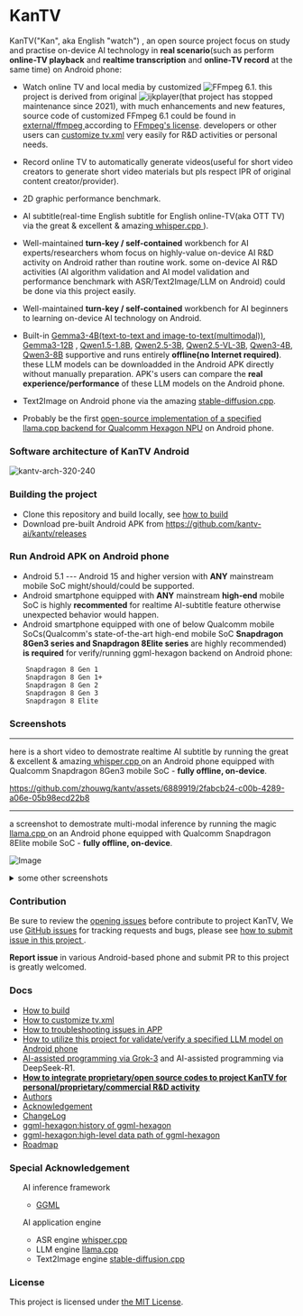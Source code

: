 # KanTV

KanTV("Kan", aka English "watch") , an open source project focus on study and practise on-device AI technology in <b>real scenario</b>(such as perform <b>online-TV playback</b> and <b>realtime transcription</b> and <b>online-TV record</b> at the same time) on Android phone:


- Watch online TV and local media by customized ![FFmpeg 6.1](https://github.com/zhouwg/FFmpeg). this project is derived from original ![ijkplayer](https://github.com/zhouwg/kantv/tree/kantv-initial)(that project has stopped maintenance since 2021), with much enhancements and new features, source code of customized FFmpeg 6.1 could be found in <a href="https://github.com/zhouwg/kantv/tree/master/external/ffmpeg-6.1"> external/ffmpeg </a>according to <a href="https://ffmpeg.org/legal.html">FFmpeg's license</a>. developers or other users can [customize tv.xml](./docs/how-to-customize-tv-xml.md) very easily for R&D activities or personal needs.

- Record online TV to automatically generate videos(useful for short video creators to generate short video materials but pls respect IPR of original content creator/provider).
- 2D graphic performance benchmark.

- AI subtitle(real-time English subtitle for English online-TV(aka OTT TV) via the great & excellent & amazing<a href="https://github.com/ggerganov/whisper.cpp"> whisper.cpp </a>).

- Well-maintained <b>turn-key / self-contained</b> workbench for AI experts/researchers whom focus on highly-value on-device AI R&D activity on Android rather than routine work. some on-device AI R&D activities (AI algorithm validation and AI model validation and performance benchmark with ASR/Text2Image/LLM on Android) could be done via this project easily.

- Well-maintained <b>turn-key / self-contained</b> workbench for AI beginners to learning on-device AI technology on Android.

- Built-in [Gemma3-4B(text-to-text and image-to-text(multimodal))](https://huggingface.co/ggml-org/gemma-3-4b-it-GGUF/tree/main), [Gemma3-12B](https://huggingface.co/ggml-org/gemma-3-12b-it-GGUF/) , [Qwen1.5-1.8B](https://huggingface.co/Qwen/Qwen1.5-1.8B-Chat-GGUF), [Qwen2.5-3B](https://huggingface.co/Qwen/Qwen2.5-3B-Instruct-GGUF), [Qwen2.5-VL-3B](https://huggingface.co/ggml-org/Qwen2.5-VL-3B-Instruct-GGUF), [Qwen3-4B](https://huggingface.co/Qwen/Qwen3-4B/tree/main), [Qwen3-8B](https://huggingface.co/Qwen/Qwen3-8B) supportive and runs entirely <b>offline(no Internet required)</b>. these LLM models can be downloadded in the Android APK directly without manually preparation. APK's users can compare the <b>real experience/performance</b> of these LLM models on the Android phone.

- Text2Image on Android phone via the amazing [stable-diffusion.cpp](https://github.com/leejet/stable-diffusion.cpp).

- Probably be the first [open-source implementation of a specified llama.cpp backend for Qualcomm Hexagon NPU](https://github.com/kantv-ai/kantv/blob/master/core/ggml/llamacpp/ggml/src/ggml-hexagon/ggml-hexagon.cpp) on Android phone.

### Software architecture of KanTV Android

![kantv-arch-320-240](https://github.com/user-attachments/assets/48e18ace-b667-45f9-8e0f-9faf1427e6bf)

### Building the project

- Clone this repository and build locally, see [how to build](./docs/how-to-build.md)
- Download pre-built Android APK from https://github.com/kantv-ai/kantv/releases

### Run Android APK on Android phone
- Android 5.1 --- Android 15 and higher version with <b>ANY</b> mainstream mobile SoC might/should/could be supported.
- Android smartphone equipped with <b>ANY</b> mainstream <b>high-end</b> mobile SoC is highly <b>recommented</b> for realtime AI-subtitle feature otherwise unexpected behavior would happen.
- Android smartphone equipped with one of below Qualcomm mobile SoCs(Qualcomm's state-of-the-art high-end mobile SoC <b>Snapdragon 8Gen3 series and Snapdragon 8Elite series</b> are highly recommended) <b>is required</b> for verify/running ggml-hexagon backend on Android phone:
```
    Snapdragon 8 Gen 1
    Snapdragon 8 Gen 1+
    Snapdragon 8 Gen 2
    Snapdragon 8 Gen 3
    Snapdragon 8 Elite
```


### Screenshots
<hr>
here is a short video to demostrate realtime AI subtitle by running the great & excellent & amazing<a href="https://github.com/ggerganov/whisper.cpp"> whisper.cpp </a> on an Android phone equipped with Qualcomm Snapdragon 8Gen3 mobile SoC - <b>fully offline, on-device</b>.

https://github.com/zhouwg/kantv/assets/6889919/2fabcb24-c00b-4289-a06e-05b98ecd22b8

----

a screenshot to demostrate multi-modal inference by running the magic <a href="https://github.com/ggerganov/llama.cpp"> llama.cpp </a> on an Android phone equipped with Qualcomm Snapdragon 8Elite mobile SoC  - <b>fully offline, on-device</b>.

![Image](https://github.com/user-attachments/assets/c406951a-383a-4943-a58d-cda401148f9e)




<details>
  <summary>some other screenshots</summary>
  <ol>

![Image](https://github.com/user-attachments/assets/d9c9bc39-d0d8-4d50-b74d-59152de28d6d)

![Image](https://github.com/user-attachments/assets/025a8ff0-7584-4df2-97a5-f4e655a52e0f)


----

a screenshot to demostrate ASR inference by running the excellent <a href="https://github.com/ggerganov/whisper.cpp"> whisper.cpp </a> on an Android phone equipped with Qualcomm Snapdragon 8Gen3 mobile SoC - <b>fully offline, on-device</b>.

![Image](https://github.com/user-attachments/assets/46856bf2-cc4b-4b0a-9209-d07825fba2e7)


----
a screenshot to demostrate Text-2-Image inference by running the amazaing <a href="https://github.com/leejet/stable-diffusion.cpp"> stable-diffusion.cpp </a> on an Android phone equipped with Qualcomm Snapdragon 8Elite mobile SoC - <b>fully offline, on-divice</b>.

![713992135](https://github.com/user-attachments/assets/fd6de03a-1f26-45b9-8336-078f928a98b6)

----
a screenshot to demostrate download LLM model in APK.

![1213951738](https://github.com/user-attachments/assets/5a0a965e-1752-475e-a2c1-63e6f60a9009)
![1242080159](https://github.com/user-attachments/assets/32586234-4b2c-4d43-b0ab-498c56de44b3)

  </ol>
</details>


### Contribution

Be sure to review the [opening issues](https://github.com/zhouwg/kantv/issues?q=is%3Aopen+is%3Aissue) before contribute to project KanTV, We use [GitHub issues](https://github.com/zhouwg/kantv/issues) for tracking requests and bugs, please see [how to submit issue in this project ](https://github.com/zhouwg/kantv/issues/1).

<b>Report issue</b> in various Android-based phone and submit PR to this project is greatly welcomed.
<!--
English is preferred in this project, thanks for cooperation and understanding.
-->

### Docs
- [How to build](./docs/how-to-build.md)
- [How to customize tv.xml](./docs/how-to-customize-tv-xml.md)
- [How to troubleshooting issues in APP](./docs/FAQ.md)
- [How to utilize this project for validate/verify a specified LLM model on Android phone](./docs/how-to-use-this-project-for-ai-expert.md)
- [AI-assisted programming via Grok-3](https://github.com/kantv-ai/kantv/blob/4233a85f5e6bf488a5ccf897199ebe4b474e7ae7/core/ggml/llamacpp/ggml/src/ggml-hexagon/ggml-hexagon.cpp#L4164-L4361) and AI-assisted programming via DeepSeek-R1.
- <b>[How to integrate proprietary/open source codes to project KanTV for personal/proprietary/commercial R&D activity](./docs/how-to-customize.md)</b>
- [Authors](./AUTHORS)
- [Acknowledgement](./docs/acknowledgement.md)
- [ChangeLog](./release/README.md)
- [ggml-hexagon:history of ggml-hexagon](https://github.com/zhouwg/ggml-hexagon/discussions/18)
- [ggml-hexagon:high-level data path of ggml-hexagon](https://github.com/zhouwg/ggml-hexagon/discussions/33)
- [Roadmap](https://github.com/zhouwg/kantv/discussions/262)


### Special Acknowledgement

 <ul>AI inference framework

   <ul>
  <li>
   <a href="https://github.com/ggml-org/ggml">GGML</a>
   </li>


  </ul>

  </ul>

 <ul>AI application engine

  <ul>
  <li>
   ASR engine <a href="https://github.com/ggml-org/whisper.cpp">whisper.cpp</a>
  </li>

   <li>
  LLM engine <a href="https://github.com/ggml-org/llama.cpp">llama.cpp</a>
  </li>

  <li>
   Text2Image engine <a href="https://github.com/leejet/stable-diffusion.cpp">stable-diffusion.cpp</a>
  </li>

  </ul>

  </ul>



### License

This project is licensed under [the MIT License](./LICENSE).

<!--
## Citation

```
@software{KanTV authors,
  author = {KanTV authors},
  title = {Project KanTV},
  year = {2024-2025},
  publisher = {GitHub},
  journal = {GitHub repository},
  url = { https://github.com/kantv-ai/kantv/tree/master },
}

@software{ggml-hexagon,
  author = {zhouwg},
  title = {ggml-hexagon: a specified llama.cpp backend for Qualcomm Hexagon NPU},
  year = {2024-2025},
  publisher = {GitHub},
  journal = {GitHub repository},
  url = { https://github.com/kantv-ai/kantv/blob/master/core/ggml/llamacpp/ggml/src/ggml-hexagon/ggml-hexagon.cpp },
}

```
-->
